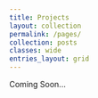 ```yaml
---
title: Projects
layout: collection
permalink: /pages/
collection: posts
classes: wide
entries_layout: grid
---
```


Coming Soon...


